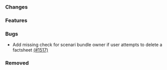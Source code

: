 ### Changes

### Features

### Bugs

- Add missing check for scenari bundle owner if user attempts to delete a factsheet [(#1517)](https://github.com/OpenEnergyPlatform/oeplatform/pull/1517)

### Removed
